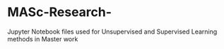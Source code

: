 # MASc-Research-
Jupyter Notebook files used for Unsupervised and Supervised Learning methods in Master work
